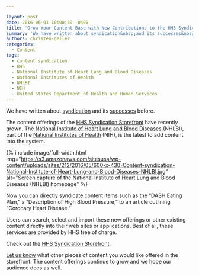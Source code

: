 ```yaml
---

layout: post
date: 2016-06-01 10:00:39 -0400
title: 'Grow Your Content Base with New Contributions to the HHS Syndication Storefront'
summary: 'We have written about syndication&nbsp;and its successes&nbsp;before. The content offerings of the HHS Syndication Storefront have recently grown. The National Institute of Heart Lung and Blood Diseases (NHLBI), part of the National Institutes of Health (NIH), is the latest to add content into the system.'
authors: christen-geiler
categories:
  - Content
tags:
  - content syndication
  - HHS
  - National Institute of Heart Lung and Blood Diseases
  - National Institutes of Health
  - NHLBI
  - NIH
  - United States Department of Health and Human Services
---
```


We have written about [syndication](https://www.WHATEVER/2014/11/10/get-more-health-content-for-your-websites-apps-and-social-media/) and its [successes](https://www.WHATEVER/2016/02/04/does-content-syndication-work/) before.

The content offerings of the [HHS Syndication Storefront](https://syndication.hhs.gov/) have recently grown. The [National Institute of Heart Lung and Blood Diseases](http://www.nhlbi.nih.gov/) (NHLBI), part of the [National Institutes of Health](https://www.nih.gov/) (NIH), is the latest to add content into the system.


{% include image/full-width.html img="https://s3.amazonaws.com/sitesusa/wp-content/uploads/sites/212/2016/05/600-x-430-Content-syndication-National-Institute-of-Heart-Lung-and-Blood-Diseases-NHLBI.jpg" alt="Screen capture of the National Institute of Heart Lung and Blood Diseases (NHLBI) homepage" %}

Now you can directly syndicate content items such as the “DASH Eating Plan,” a “Description of High Blood Pressure,” to an article outlining “Coronary Heart Disease.&#8221;

Users can search, select and import these new offerings or other existing content directly into their web sites or applications. Best of all, these services are provided by HHS free of charge.

Check out the [HHS Syndication Storefront](https://syndication.hhs.gov/).

[Let us know](mailto:Syndication@nih.gov) what other pieces of content you would like offered in the storefront. The content offerings continue to grow and we hope our audience does as well.
